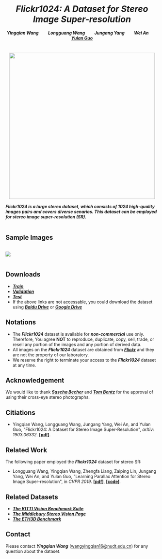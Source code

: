 
# *<center>Flickr1024: A Dataset for Stereo Image Super-resolution</center>* 

***<center>Yingqian Wang&emsp;&emsp; Longguang Wang&emsp;&emsp; Jungang Yang&emsp;&emsp; Wei An&emsp;&emsp; <a href="http://yulanguo.me/" target="_blank">Yulan Guo</a></center>*** <br>

### <center><img src="https://raw.github.com/YingqianWang/Flickr1024/master/pics/Flickr1024.png" width="480"></center>

***Flickr1024 is a large stereo dataset, which consists of 1024 high-quality images pairs and covers diverse senarios. 
This dataset can be employed for stereo image super-resolution (SR).*** <br><br>

## Sample Images

<br><img src="https://raw.github.com/YingqianWang/Flickr1024/master/pics/Sample Images.png"><br><br>

## Downloads
* ***[Train](https://s3-us-west-1.amazonaws.com/wyqdatabase/Train.rar)***
* ***[Validation](https://s3-us-west-1.amazonaws.com/wyqdatabase/Validation.rar)***
* ***[Test](https://s3-us-west-1.amazonaws.com/wyqdatabase/Test.rar)***
* If the above links are not accessable, you could download the dataset using 
***<a href="https://pan.baidu.com/s/1YD76gpQ2WjkhjkMnHmU3tQ" target="_blank">Baidu Drive</a>*** or 
***<a href="https://drive.google.com/drive/folders/10LTXCSp9UqY9A9HVj3sAf7zmS4KdJo2T?usp=sharing" target="_blank">Google Drive</a>***

## Notations
* The ***Flickr1024*** dataset is available for ***non-commercial*** use only. 
  Therefore, You agree **NOT** to reproduce, duplicate, copy, sell, trade, or resell any portion of the images and any portion of derived data.
* All images on the ***Flickr1024*** dataset are obtained from ***<a href="https://flickr.com" target="_blank">Flickr</a>***
and they are not the property of our laboratory. 
* We reserve the right to terminate your access to the ***Flickr1024*** dataset at any time.

## Acknowledgement
We would like to thank ***<a href="https://www.flickr.com/photos/stereotron/" target="_blank">Sascha Becher</a>***
 and ***<a href="https://www.flickr.com/photos/tombentz" target="_blank">Tom Bentz</a>*** for the approval of using their cross-eye stereo photographs.

## Citiations
* Yingqian Wang, Longguang Wang, Jungang Yang, Wei An, and Yulan Guo, "Flickr1024: A Dataset for Stereo Image Super-Resolution", *arXiv: 1903.06332*. **[<a href="https://arxiv.org/pdf/1903.06332.pdf">pdf</a>]**.


## Related Work
The following paper employed the ***Flickr1024*** dataset for stereo SR:
* Longguang Wang, Yingqian Wang, Zhengfa Liang, Zaiping Lin, Jungang Yang, Wei An, and Yulan Guo, "Learning Parallax Attention for Stereo Image Super-resolution", in *CVPR 2019*. **[<a href="https://arxiv.org/pdf/1903.05784.pdf">pdf</a>]**, **[<a href="https://github.com/LongguangWang/PASSRnet">code</a>]**.

## Related Datasets
* ***<a href="http://www.cvlibs.net/datasets/kitti/index.php" target="_blank">The KITTI Vision Benchmark Suite</a>***
* ***<a href="http://vision.middlebury.edu/stereo/" target="_blank">The Middlebury Stereo Vision Page</a>***
* ***<a href="https://www.eth3d.net/" target="_blank">The ETH3D Benchmark</a>***

## Contact
Please contact ***Yingqian Wang*** (wangyingqian16@nudt.edu.cn) for any question about the dataset.

